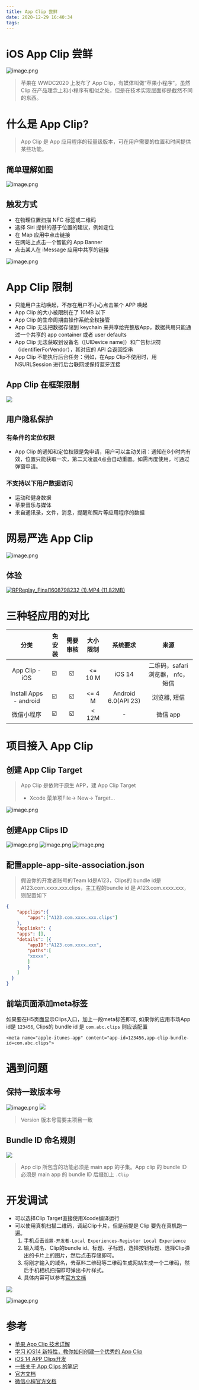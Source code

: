 ```yaml
---
title: App Clip 尝鲜
date: 2020-12-29 16:40:34
tags:
---
```


# iOS App Clip 尝鲜

![image.png](https://cdn.nlark.com/yuque/0/2020/png/2127799/1608796659285-67ab3b98-ca6c-48db-9743-4a91c09b516d.png#align=left&display=inline&height=286&margin=%5Bobject%20Object%5D&name=image.png&originHeight=572&originWidth=1024&size=218263&status=done&style=none&width=512)


> 苹果在 WWDC2020 上发布了 App Clip，有媒体叫做“苹果小程序”。虽然 Clip 在产品理念上和小程序有相似之处，但是在技术实现层面却是截然不同的东西。



# 什么是 App Clip?
> App Clip 是 App 应用程序的轻量级版本，可在用户需要的位置和时间提供某些功能。



## 简单理解如图


![image.png](https://cdn.nlark.com/yuque/0/2020/png/2127799/1608799888178-0f0e1aed-8e4b-41d6-87ab-d7382e759437.png#align=left&display=inline&height=276&margin=%5Bobject%20Object%5D&name=image.png&originHeight=299&originWidth=640&size=192718&status=done&style=none&width=590)

## 触发方式


- 在物理位置扫描 NFC 标签或二维码
- 选择 Siri 提供的基于位置的建议，例如定位
- 在 Map 应用中点击链接
- 在网站上点击一个智能的 App Banner
- 点击某人在 iMessage 应用中共享的链接

![image.png](https://cdn.nlark.com/yuque/0/2020/png/2127799/1608804177961-c253dbc0-8dcd-4d8b-bea0-725feb6468c5.png#align=left&display=inline&height=262&margin=%5Bobject%20Object%5D&name=image.png&originHeight=523&originWidth=1240&size=409714&status=done&style=none&width=620)


# App Clip 限制


- 只能用户主动唤起，不存在用户不小心点击某个 APP 唤起
- App Clip 的大小被限制在了 10MB 以下
- App Clip 的生命周期由操作系统全权接管
- App Clip 无法把数据存储到 keychain 来共享给完整版App，数据共用只能通过一个共享的 app container 或者 user defaults 
- App Clip 无法获取到设备名（[UIDevice name]）和广告标识符（identifierForVendor），其对应的 API 会返回空串
- App Clip 不能执行后台任务：例如，在App Clip不使用时，用 NSURLSession 进行后台联网或保持蓝牙连接
## App Clip 在框架限制

![](https://cdn.nlark.com/yuque/0/2020/jpeg/2127799/1609225008269-f2172264-305e-4a93-a2a1-67cc4763960c.jpeg)

## 用户隐私保护

### 有条件的定位权限

- App Clip 的通知和定位权限是免申请，用户可以主动关闭：通知在8小时内有效，位置只能获取一次，第二天凌晨4点会自动重置。如需再度使用，可通过弹窗申请。
### 不支持以下用户数据访问

- 运动和健身数据
- 苹果音乐与媒体
- 来自通讯录，文件，消息，提醒和照片等应用程序的数据

# 网易严选 App Clip

![image.png](https://cdn.nlark.com/yuque/0/2020/png/2127799/1608799539531-d8b933a4-aa3b-4519-97f7-e66cf3369667.png#align=left&display=inline&height=377&margin=%5Bobject%20Object%5D&name=image.png&originHeight=754&originWidth=1388&size=813089&status=done&style=none&width=694)

## 体验
[![RPReplay_Final1608798232 (1).MP4 (11.82MB)](https://gw.alipayobjects.com/mdn/prod_resou/afts/img/A*NNs6TKOR3isAAAAAAAAAAABkARQnAQ)]()

# 三种轻应用的对比



| 分类 | 免安装 | 需要审核 | 大小限制 | 系统要求 | 来源 |
| :---: | :---: | :---: | :---: | :---: | :---: |
| App Clip - iOS | ☑️  | ☑️  | <= 10 M | iOS 14 | 二维码，safari 浏览器， nfc， 短信 |
| Install Apps - android | ☑️  | ☑️  | <= 4 M | Android 6.0(API 23) | 浏览器, 短信 |
| 微信小程序 | ☑️  | ☑️  | < 12M | - | 微信 app |



# 项目接入 App Clip

## 创建 App Clip Target
> App Clip 是依附于原生 APP，建 App Clip Target 
> - Xcode 菜单项File-> New-> Target…

![image.png](https://cdn.nlark.com/yuque/0/2020/png/2127799/1608886436890-cb161f3a-6130-485c-ac2f-ef01fb671c9f.png#align=left&display=inline&height=281&margin=%5Bobject%20Object%5D&name=image.png&originHeight=1124&originWidth=1532&size=131696&status=done&style=none&width=383)

## 创建App Clips ID

![image.png](https://cdn.nlark.com/yuque/0/2020/png/2127799/1609228696864-e9e51d69-10c3-4c3f-90bb-536ca2d069d3.png#align=left&display=inline&height=178&margin=%5Bobject%20Object%5D&name=image.png&originHeight=356&originWidth=1274&size=38852&status=done&style=none&width=637)
![image.png](https://cdn.nlark.com/yuque/0/2020/png/2127799/1609228710526-f2612f3d-4a02-4453-8bb4-c104f0383b46.png#align=left&display=inline&height=201&margin=%5Bobject%20Object%5D&name=image.png&originHeight=402&originWidth=2452&size=68429&status=done&style=none&width=1226)
![image.png](https://cdn.nlark.com/yuque/0/2020/png/2127799/1609228718368-799dafa1-b6d3-44a5-ba37-052238fb9c71.png#align=left&display=inline&height=245&margin=%5Bobject%20Object%5D&name=image.png&originHeight=490&originWidth=2362&size=55896&status=done&style=none&width=1181)


## 配置apple-app-site-association.json

> 假设你的开发者账号的Team Id是A123，Clips的 bundle id是 A123.com.xxxx.xxx.clips，主工程的bundle id 是 A123.com.xxxx.xxx，则配置如下

```json
{
    "appclips":{
        "apps":["A123.com.xxxx.xxx.clips"]
    },
    "applinks": {
    "apps": [],
    "details": [{
      	"appID":"A123.com.xxxx.xxx",
        "paths":[
        "xxxxx",
        ]
    	}
    ]
  }
}

```


## 前端页面添加meta标签


如果要在H5页面显示Clips入口，加上一段meta标签即可, 如果你的应用市场App id是 `123456`, Clips的 bundle id 是 `com.abc.clips` 则应该配置
```
<meta name="apple-itunes-app" content="app-id=123456,app-clip-bundle-id=com.abc.clips">
```


# 遇到问题
## 保持一致版本号
![image.png](https://cdn.nlark.com/yuque/0/2020/png/2127799/1608890751934-e18d2519-db01-447a-a674-98e312aa69a2.png#align=left&display=inline&height=202&margin=%5Bobject%20Object%5D&name=image.png&originHeight=202&originWidth=1586&size=81199&status=done&style=none&width=1586)
![](/images/2020/App-Clip-尝鲜/4.png)

> Version 版本号需要主项目一致

## Bundle ID 命名规则
![](/images/2020/App-Clip-尝鲜/1.png)

> App clip 所包含的功能必须是 main app 的子集。App clip 的 bundle ID 必须是 main app 的 bundle ID 后缀加上 `.Clip` 



# 开发调试

- 可以选择Clip Target直接使用Xcode编译运行
- 可以使用真机扫描二维码，调起Clip卡片，但是前提是 Clip 要先在真机跑一遍。
   1. 手机点击`设置-开发者-Local Experiences-Register Local Experience`
   1. 输入域名、Clip的bundle id、标题、子标题，选择按钮标题、选择Clip弹出的卡片上的图片，然后点击存储即可。
   1. 将刚才输入的域名，去草料二维码等二维码生成网站生成一个二维码，然后手机相机扫描即可弹出卡片样式。
   1. 具体内容可以参考[官方文档](https://developer.apple.com/documentation/app_clips/testing_your_app_clip_s_launch_experience?language=objc)

![](/images/2020/App-Clip-尝鲜/3.png)

![image.png](https://cdn.nlark.com/yuque/0/2020/png/2127799/1609230039359-d41510b4-ccec-48ca-986a-2d2488b4b637.png#align=left&display=inline&height=210&margin=%5Bobject%20Object%5D&name=image.png&originHeight=420&originWidth=372&size=24069&status=done&style=none&width=186)




# 参考

- [苹果 App Clip 技术详解](https://juejin.cn/post/6844904199210139661)
- [学习 iOS14 新特性，教你如何创建一个优秀的 App Clip](https://juejin.cn/post/6904122939483160584)
- [iOS 14 APP Clips开发](https://juejin.cn/post/6899342253815234574)
- [一些关于 App Clips 的笔记](https://onevcat.com/2020/06/first-look-app-clips/)
- [官方文档](https://developer.apple.com/documentation/app_clips)
- [微信小程官方文档](https://developers.weixin.qq.com/miniprogram/dev/framework/subpackages.html)
